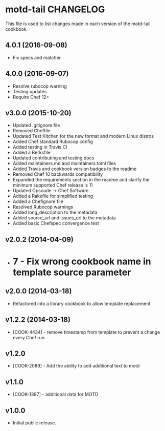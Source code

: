 # motd-tail CHANGELOG

This file is used to list changes made in each version of the motd-tail cookbook.

## 4.0.1 (2016-09-08)

- Fix specs and matcher

## 4.0.0 (2016-09-07)

- Resolve rubocop warning
- Testing updates
- Require Chef 12+

## v3.0.0 (2015-10-20)

- Updated .gitignore file
- Removed Cheffile
- Updated Test Kitchen for the new format and modern Linux distros
- Added Chef standard Rubocop config
- Added testing in Travis CI
- Added a Berksfile
- Updated contributing and testing docs
- Added maintainers.md and maintainers.toml files
- Added Travis and cookbook version badges to the readme
- Removed Chef 10 backwards compatibility
- Expanded the requirements section in the readme and clarify the minimum supported Chef release is 11
- Updated Opscode -> Chef Software
- Added a Rakefile for simplified testing
- Added a Chefignore file
- Resolved Rubocop warnings
- Added long_description to the metadata
- Added source_url and issues_url to the metadata
- Added basic Chefspec convergence test

## v2.0.2 (2014-04-09)

- # 7 - Fix wrong cookbook name in template source parameter

## v2.0.0 (2014-03-18)

- Refactored into a library cookbook to allow template replacement

## v1.2.2 (2014-03-18)

- [COOK-4434] - remove timestamp from template to prevent a change every Chef run

## v1.2.0

- [COOK-2089] - Add the ability to add additional text to motd

## v1.1.0

- [COOK-1387] - additional data for MOTD

## v1.0.0

- Initial public release.
